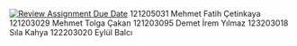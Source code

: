 [![Review Assignment Due Date](https://classroom.github.com/assets/deadline-readme-button-22041afd0340ce965d47ae6ef1cefeee28c7c493a6346c4f15d667ab976d596c.svg)](https://classroom.github.com/a/PlHXFZE7)
121205031 Mehmet Fatih Çetinkaya 121203029 Mehmet Tolga Çakan 121203095 Demet İrem Yılmaz 123203018 Sıla Kahya 122203020 Eylül Balcı 
